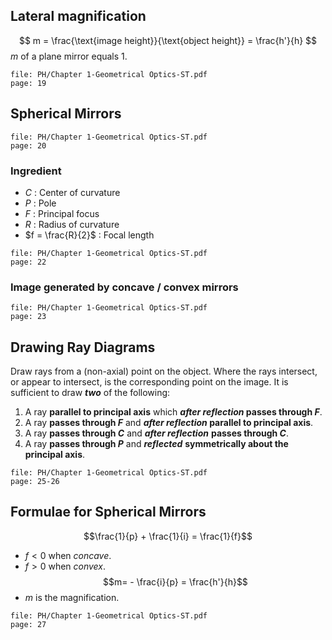 ## Lateral magnification

$$
m = \frac{\text{image height}}{\text{object height}} = \frac{h'}{h}
$$
$m$ of a plane mirror equals $1$.

```slide-note 
file: PH/Chapter 1-Geometrical Optics-ST.pdf
page: 19
```

## Spherical Mirrors

```slide-note 
file: PH/Chapter 1-Geometrical Optics-ST.pdf
page: 20
```
### Ingredient
- $C$ : Center of curvature
- $P$ : Pole
- $F$ : Principal focus
- $R$ : Radius of curvature
- $f = \frac{R}{2}$ : Focal length

```slide-note 
file: PH/Chapter 1-Geometrical Optics-ST.pdf
page: 22
```

### Image generated by concave / convex mirrors

```slide-note 
file: PH/Chapter 1-Geometrical Optics-ST.pdf
page: 23
```

## Drawing Ray Diagrams
Draw rays from a (non-axial) point on the object. Where the rays intersect, or appear to intersect, is the corresponding point on the image. It is sufficient to draw ***two*** of the following:
1. A ray **parallel to principal axis** which ***after reflection* passes through $F$**.
2. A ray **passes through $F$** and ***after reflection* parallel to principal axis**.
3. A ray **passes through $C$** and ***after reflection*** **passes through $C$**.
4. A ray **passes through $P$** and ***reflected*** **symmetrically about the principal axis**. 

```slide-note 
file: PH/Chapter 1-Geometrical Optics-ST.pdf
page: 25-26
```

## Formulae for Spherical Mirrors

$$\frac{1}{p} + \frac{1}{i} = \frac{1}{f}$$
- $f<0$ when *concave*.
- $f>0$ when *convex*.
$$m= - \frac{i}{p} = \frac{h'}{h}$$
- $m$ is the magnification.

```slide-note 
file: PH/Chapter 1-Geometrical Optics-ST.pdf
page: 27
```
